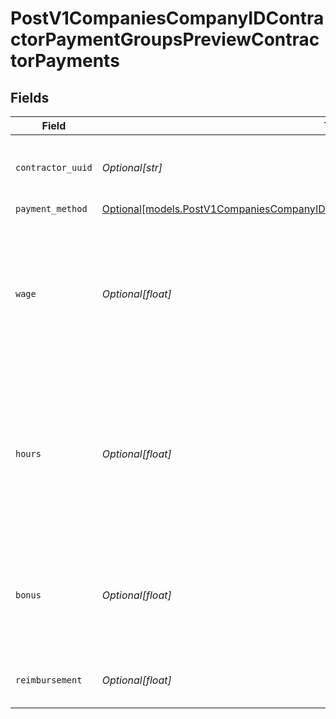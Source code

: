 # PostV1CompaniesCompanyIDContractorPaymentGroupsPreviewContractorPayments


## Fields

| Field                                                                                                                                                                    | Type                                                                                                                                                                     | Required                                                                                                                                                                 | Description                                                                                                                                                              | Example                                                                                                                                                                  |
| ------------------------------------------------------------------------------------------------------------------------------------------------------------------------ | ------------------------------------------------------------------------------------------------------------------------------------------------------------------------ | ------------------------------------------------------------------------------------------------------------------------------------------------------------------------ | ------------------------------------------------------------------------------------------------------------------------------------------------------------------------ | ------------------------------------------------------------------------------------------------------------------------------------------------------------------------ |
| `contractor_uuid`                                                                                                                                                        | *Optional[str]*                                                                                                                                                          | :heavy_minus_sign:                                                                                                                                                       | The contractor receiving the payment                                                                                                                                     |                                                                                                                                                                          |
| `payment_method`                                                                                                                                                         | [Optional[models.PostV1CompaniesCompanyIDContractorPaymentGroupsPreviewPaymentMethod]](../models/postv1companiescompanyidcontractorpaymentgroupspreviewpaymentmethod.md) | :heavy_minus_sign:                                                                                                                                                       | N/A                                                                                                                                                                      |                                                                                                                                                                          |
| `wage`                                                                                                                                                                   | *Optional[float]*                                                                                                                                                        | :heavy_minus_sign:                                                                                                                                                       | If the contractor is on a fixed wage, this is the fixed wage payment for the contractor, regardless of hours worked                                                      | 5000                                                                                                                                                                     |
| `hours`                                                                                                                                                                  | *Optional[float]*                                                                                                                                                        | :heavy_minus_sign:                                                                                                                                                       | If the contractor is on an hourly wage, this is the number of hours that the contractor worked for the payment                                                           | 40                                                                                                                                                                       |
| `bonus`                                                                                                                                                                  | *Optional[float]*                                                                                                                                                        | :heavy_minus_sign:                                                                                                                                                       | If the contractor is on an hourly wage, this is the bonus the contractor earned                                                                                          | 500                                                                                                                                                                      |
| `reimbursement`                                                                                                                                                          | *Optional[float]*                                                                                                                                                        | :heavy_minus_sign:                                                                                                                                                       | Reimbursed wages for the contractor                                                                                                                                      | 20                                                                                                                                                                       |